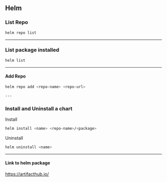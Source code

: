 ## Helm



### List Repo
```sh
helm repo list
```
---
### List package installed
```sh
helm list
```

---
#### Add Repo
```sh
helm repo add <repo-name> <repo-url>

---
```
### Install and Uninstall a chart
Install
```sh
helm install <name> <repo-name>/<package>
```
Uninstall
```sh
helm uninstall <name>
```

---
#### Link to helm package
https://artifacthub.io/